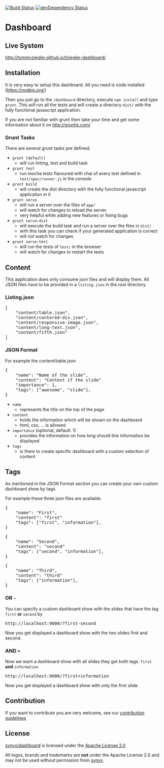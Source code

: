 [![Build Status](https://travis-ci.org/tommyziegler/dashboard.svg?branch=master)](https://travis-ci.org/tommyziegler/dashboard) [![devDependency Status](https://david-dm.org/tommyziegler/dashboard/dev-status.svg)](https://david-dm.org/tommyziegler/dashboard#info=devDependencies)

# Dashboard


## Live System

http://tommyziegler.github.io/tziegler-dashboard/


## Installation

It is very easy to setup this dashboard. All you need is node installed (https://nodejs.org/)

Then you just go to the `/dashboard` directory, execute `npm install` and type `grunt`.
This will run all the tests and will create a directory `dist/` with the fully functional javascript application.

If you are not familiar with grunt then take your time and get some information about it on http://gruntjs.com/

### Grunt Tasks

There are several grunt tasks pre defined.

* `grunt [default]`
    * will run linting, test and build task
* `grunt test`
    * run mocha tests flavoured with chai of every test defined in `test/spec/runner.js` in the console
* `grunt build`
    * will create the dist directory with the fully functional javascript application in it
* `grunt serve`
    * will run a server over the files of `app/`
    * will watch for changes to reload the server
    * very helpful while adding new features or fixing bugs
* `grunt serve:dist`
    * will execute the build task and run a server over the files in `dist/`
    * with this task you can check if your generated application is correct
    * will not watch for changes
* `grunt serve:test`
    * will run the tests of `test/` in the browser
    * will watch for changes to restart the tests


## Content

This application does only consume json files and will display them.
All JSON files have to be provided in a `listing.json` in the root directory.

### Listing.json
<pre>
[
    "content/table.json",
    "content/centered-div.json",
    "content/responsive-image.json",
    "content/long-text.json",
    "content/fifth.json"
]
</pre>

### JSON Format

For example the content/table.json
<pre>
{
    "name": "Name of the slide",
    "content": "Content if the slide"
    "importance": 1,
    "tags": ["awesome", "slide"],
}
</pre>

* `name`
    * represents the title on the top of the page
* `content`
    * holds the information which will be shown on the dashboard
    * html, css, ... is allowed
* `importance` (optional, default: 1)
    * provides the information on how long should this information be displayed
* `tags`
    * is there to create specific dashboard with a custom selection of content


## Tags

As mentioned in the JSON Format section you can create your own custom dashboard show by tags.

For example these three json files are available.

<pre>
{
    "name": "First",
    "content": "first"
    "tags": ["first", "information"],
}
</pre>

<pre>
{
    "name": "Second",
    "content": "second"
    "tags": ["second", "information"],
}
</pre>

<pre>
{
    "name": "Third",
    "content": "third"
    "tags": ["information"],
}
</pre>

### OR `-`

You can specify a custom dashboard show with the slides that have the tag `first` **or** `second` by

<pre>
http://localhost:9000/?first-second
</pre>

Now you get displayed a dashboard show with the two slides first and second.

### AND `+`

Now we want a dashboard show with all slides they got both tags. `first` **and** `information`

<pre>
http://localhost:9000/?first+information
</pre>

Now you get displayed a dashboard show with only the first slide.


## Contribution

If you want to contribute you are very welcome, see our [contribution guidelines](CONTRIBUTING.md)


## License

[synyx/dashboard](http://github.com/synyx/dashboard) is licensed under the [Apache License 2.0](http://www.apache.org/licenses/LICENSE-2.0)

All logos, brands and trademarks are **not** under the Apache License 2.0 and may not be used without permission from [synyx](http://www.synyx.de/).
